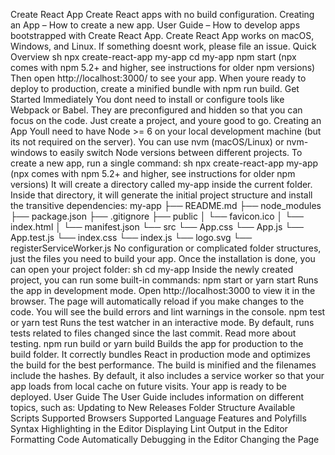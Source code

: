 Create React App Create React apps with no build configuration. Creating an App – How to create a new app. User Guide – How to develop apps bootstrapped with Create React App. Create React App works on macOS, Windows, and Linux. If something doesnt work, please file an issue. Quick Overview sh npx create-react-app my-app cd my-app npm start (npx comes with npm 5.2+ and higher, see instructions for older npm versions) Then open http://localhost:3000/ to see your app. When youre ready to deploy to production, create a minified bundle with npm run build. Get Started Immediately You dont need to install or configure tools like Webpack or Babel. They are preconfigured and hidden so that you can focus on the code. Just create a project, and youre good to go. Creating an App Youll need to have Node >= 6 on your local development machine (but its not required on the server). You can use nvm (macOS/Linux) or nvm-windows to easily switch Node versions between different projects. To create a new app, run a single command: sh npx create-react-app my-app (npx comes with npm 5.2+ and higher, see instructions for older npm versions) It will create a directory called my-app inside the current folder. Inside that directory, it will generate the initial project structure and install the transitive dependencies: my-app ├── README.md ├── node_modules ├── package.json ├── .gitignore ├── public │ └── favicon.ico │ └── index.html │ └── manifest.json └── src └── App.css └── App.js └── App.test.js └── index.css └── index.js └── logo.svg └── registerServiceWorker.js No configuration or complicated folder structures, just the files you need to build your app. Once the installation is done, you can open your project folder: sh cd my-app Inside the newly created project, you can run some built-in commands: npm start or yarn start Runs the app in development mode. Open http://localhost:3000 to view it in the browser. The page will automatically reload if you make changes to the code. You will see the build errors and lint warnings in the console. npm test or yarn test Runs the test watcher in an interactive mode. By default, runs tests related to files changed since the last commit. Read more about testing. npm run build or yarn build Builds the app for production to the build folder. It correctly bundles React in production mode and optimizes the build for the best performance. The build is minified and the filenames include the hashes. By default, it also includes a service worker so that your app loads from local cache on future visits. Your app is ready to be deployed. User Guide The User Guide includes information on different topics, such as: Updating to New Releases Folder Structure Available Scripts Supported Browsers Supported Language Features and Polyfills Syntax Highlighting in the Editor Displaying Lint Output in the Editor Formatting Code Automatically Debugging in the Editor Changing the Page <title> Installing a Dependency Importing a Component Code Splitting Adding a Stylesheet Post-Processing CSS Adding a CSS Preprocessor (Sass, Less etc.) Adding Images, Fonts, and Files Using the public Folder Using Global Variables Adding Bootstrap Adding Flow Adding a Router Adding Custom Environment Variables Can I Use Decorators? Fetching Data with AJAX Requests Integrating with an API Backend Proxying API Requests in Development Using HTTPS in Development Generating Dynamic <meta> Tags on the Server Pre-Rendering into Static HTML Files Running Tests Debugging Tests Developing Components in Isolation Publishing Components to npm Making a Progressive Web App Analyzing the Bundle Size Deployment Advanced Configuration Troubleshooting A copy of the user guide will be created as README.md in your project folder. How to Update to New Versions? Please refer to the User Guide for this and other information. Philosophy One Dependency: There is just one build dependency. It uses Webpack, Babel, ESLint, and other amazing projects, but provides a cohesive curated experience on top of them. No Configuration Required: You dont need to configure anything. Reasonably good configuration of both development and production builds is handled for you so you can focus on writing code. No Lock-In: You can “eject” to a custom setup at any time. Run a single command, and all the configuration and build dependencies will be moved directly into your project, so you can pick up right where you left off. Whats Included? Your environment will have everything you need to build a modern single-page React app: React, JSX, ES6, and Flow syntax support. Language extras beyond ES6 like the object spread operator. Autoprefixed CSS, so you dont need -webkit or other prefixes. A fast interactive unit test runner with built-in support for coverage reporting. A live development server that warns about common mistakes. A build script to bundle JS, CSS, and images for production, with hashes and sourcemaps. An offline-first service worker and a web app manifest, meeting all the Progressive Web App criteria. Hassle-free updates for the above tools with a single dependency. Check out this guide for an overview of how these tools fit together. The tradeoff is that these tools are preconfigured to work in a specific way. If your project needs more customization, you can "eject" and customize it, but then you will need to maintain this configuration. Popular Alternatives Create React App is a great fit for: Learning React in a comfortable and feature-rich development environment. Starting new single-page React applications. Creating examples with React for your libraries and components. Heres a few common cases where you might want to try something else: If you want to try React without hundreds of transitive build tool dependencies, consider using a single HTML file or an online sandbox instead. If you need to integrate React code with a server-side template framework like Rails or Django, or if youre not building a single-page app, consider using nwb or Neutrino which are more flexible. If you need to publish a React component, nwb can also do this, as well as Neutrinos react-components preset. If you want to do server rendering with React and Node.js, check out Next.js or Razzle. Create React App is agnostic of the backend, and just produces static HTML/JS/CSS bundles. If your website is mostly static (for example, a portfolio or a blog), consider using Gatsby instead. Unlike Create React App, it pre-renders the website into HTML at the build time. If you want to use TypeScript, consider using create-react-app-typescript. Finally, if you need more customization, check out Neutrino and its React preset. All of the above tools can work with little to no configuration. If you prefer configuring the build yourself, follow this guide. Contributing Wed love to have your helping hand on create-react-app! See CONTRIBUTING.md for more information on what were looking for and how to get started. React Native Looking for something similar, but for React Native? Check out Create React Native App. Acknowledgements We are grateful to the authors of existing related projects for their ideas and collaboration: @eanplatter @insin @mxstbr